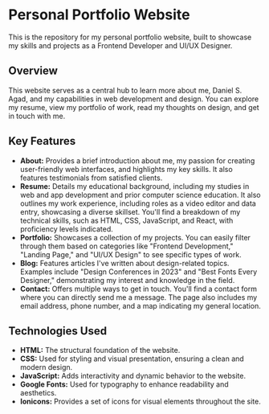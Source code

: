 # Personal Portfolio Website

This is the repository for my personal portfolio website, built to showcase my skills and projects as a Frontend Developer and UI/UX Designer.

## Overview

This website serves as a central hub to learn more about me, Daniel S. Agad, and my capabilities in web development and design. You can explore my resume, view my portfolio of work, read my thoughts on design, and get in touch with me.

## Key Features

* **About:**  Provides a brief introduction about me, my passion for creating user-friendly web interfaces, and highlights my key skills. It also features testimonials from satisfied clients.
* **Resume:**  Details my educational background, including my studies in web and app development and prior computer science education. It also outlines my work experience, including roles as a video editor and data entry, showcasing a diverse skillset. You'll find a breakdown of my technical skills, such as HTML, CSS, JavaScript, and React, with proficiency levels indicated.
* **Portfolio:**  Showcases a collection of my projects. You can easily filter through them based on categories like "Frontend Development," "Landing Page," and "UI/UX Design" to see specific types of work.
* **Blog:**  Features articles I've written about design-related topics. Examples include "Design Conferences in 2023" and "Best Fonts Every Designer," demonstrating my interest and knowledge in the field.
* **Contact:**  Offers multiple ways to get in touch. You'll find a contact form where you can directly send me a message. The page also includes my email address, phone number, and a map indicating my general location.

## Technologies Used

* **HTML:**  The structural foundation of the website.
* **CSS:**  Used for styling and visual presentation, ensuring a clean and modern design.
* **JavaScript:**  Adds interactivity and dynamic behavior to the website.
* **Google Fonts:**  Used for typography to enhance readability and aesthetics.
* **Ionicons:** Provides a set of icons for visual elements throughout the site.
